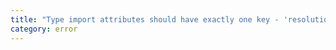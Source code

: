 ```yaml
---
title: "Type import attributes should have exactly one key - 'resolution-mode' - with value 'import' or 'require'."
category: error
---
```

